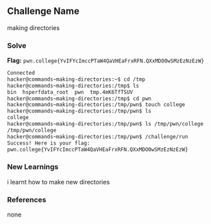 ## Challenge Name
making directories

### Solve
**Flag:** `pwn.college{YvIFYcImccPTaW4QaVHEaFrxRFN.QXxMDO0wSMzEzNzEzW}`

```bash
Connected
hacker@commands~making-directories:~$ cd /tmp
hacker@commands~making-directories:/tmp$ ls 
bin  hsperfdata_root  pwn  tmp.4mK6TfTSUV
hacker@commands~making-directories:/tmp$ cd pwn
hacker@commands~making-directories:/tmp/pwn$ touch college
hacker@commands~making-directories:/tmp/pwn$ ls
college
hacker@commands~making-directories:/tmp/pwn$ ls /tmp/pwn/college
/tmp/pwn/college
hacker@commands~making-directories:/tmp/pwn$ /challenge/run
Success! Here is your flag:
pwn.college{YvIFYcImccPTaW4QaVHEaFrxRFN.QXxMDO0wSMzEzNzEzW}
```

### New Learnings
i learnt how to make new directories

### References 
none
